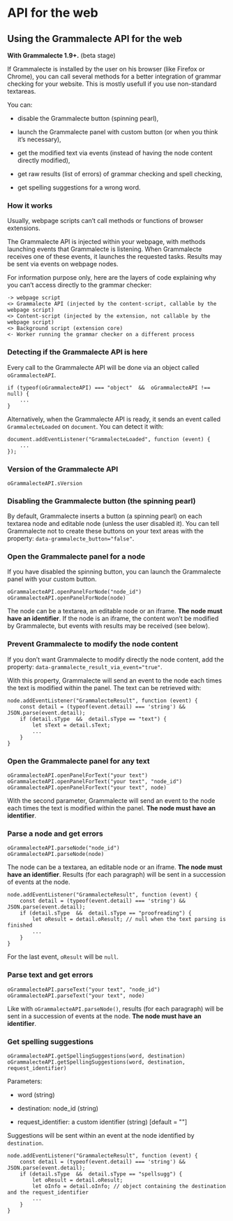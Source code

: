 # API for the web

## Using the Grammalecte API for the web

**With Grammalecte 1.9+.** (beta stage)

If Grammalecte is installed by the user on his browser (like Firefox or Chrome), you can call
several methods for a better integration of grammar checking for your website. This is mostly usefull
if you use non-standard textareas.

You can:

- disable the Grammalecte button (spinning pearl),

- launch the Grammalecte panel with custom button (or when you think it’s necessary),

- get the modified text via events (instead of having the node content directly modified),

- get raw results (list of errors) of grammar checking and spell checking,

- get spelling suggestions for a wrong word.


### How it works

Usually, webpage scripts can’t call methods or functions of browser extensions.

The Grammalecte API is injected within your webpage, with methods launching events that Grammalecte is listening. When Grammalecte receives one of these events, it launches the requested tasks. Results may be sent via events on webpage nodes.

For information purpose only, here are the layers of code explaining why you can’t access directly to the grammar checker:

    ·> webpage script
    <> Grammalecte API (injected by the content-script, callable by the webpage script)
    <> Content-script (injected by the extension, not callable by the webpage script)
    <> Background script (extension core)
    <· Worker running the grammar checker on a different process


### Detecting if the Grammalecte API is here

Every call to the Grammalecte API will be done via an object called `oGrammalecteAPI`.

    if (typeof(oGrammalecteAPI) === "object"  &&  oGrammalecteAPI !== null) {
        ...
    }

Alternatively, when the Grammalecte API is ready, it sends an event called `GrammalecteLoaded` on `document`. You can detect it with:

    document.addEventListener("GrammalecteLoaded", function (event) {
        ...
    });


### Version of the Grammalecte API

    oGrammalecteAPI.sVersion


### Disabling the Grammalecte button (the spinning pearl)

By default, Grammalecte inserts a button (a spinning pearl) on each textarea node and editable node (unless the user disabled it).
You can tell Grammalecte not to create these buttons on your text areas with the property: `data-grammalecte_button="false"`.


### Open the Grammalecte panel for a node

If you have disabled the spinning button, you can launch the Grammalecte panel with your custom button.

    oGrammalecteAPI.openPanelForNode("node_id")
    oGrammalecteAPI.openPanelForNode(node)

The node can be a textarea, an editable node or an iframe. **The node must have an identifier**.
If the node is an iframe, the content won’t be modified by Grammalecte, but events with results may be received (see below).


### Prevent Grammalecte to modify the node content

If you don’t want Grammalecte to modify directly the node content, add the property: `data-grammalecte_result_via_event="true"`.

With this property, Grammalecte will send an event to the node each times the text is modified within the panel.
The text can be retrieved with:

    node.addEventListener("GrammalecteResult", function (event) {
        const detail = (typeof(event.detail) === 'string') && JSON.parse(event.detail);
        if (detail.sType  &&  detail.sType == "text") {
            let sText = detail.sText;
            ...
        }
    }


### Open the Grammalecte panel for any text

    oGrammalecteAPI.openPanelForText("your text")
    oGrammalecteAPI.openPanelForText("your text", "node_id")
    oGrammalecteAPI.openPanelForText("your text", node)

With the second parameter, Grammalecte will send an event to the node each times the text is modified within the panel. **The node must have an identifier**.


### Parse a node and get errors

    oGrammalecteAPI.parseNode("node_id")
    oGrammalecteAPI.parseNode(node)

The node can be a textarea, an editable node or an iframe. **The node must have an identifier**.
Results (for each paragraph) will be sent in a succession of events at the node.

    node.addEventListener("GrammalecteResult", function (event) {
        const detail = (typeof(event.detail) === 'string') && JSON.parse(event.detail);
        if (detail.sType  &&  detail.sType == "proofreading") {
            let oResult = detail.oResult; // null when the text parsing is finished
            ...
        }
    }

For the last event, `oResult` will be `null`.


### Parse text and get errors

    oGrammalecteAPI.parseText("your text", "node_id")
    oGrammalecteAPI.parseText("your text", node)

Like with `oGrammalecteAPI.parseNode()`, results (for each paragraph) will be sent in a succession of events at the node.
**The node must have an identifier**.



### Get spelling suggestions

    oGrammalecteAPI.getSpellingSuggestions(word, destination)
    oGrammalecteAPI.getSpellingSuggestions(word, destination, request_identifier)

Parameters:

- word (string)

- destination: node_id (string)

- request_identifier: a custom identifier (string) [default = ""]

Suggestions will be sent within an event at the node identified by `destination`.

    node.addEventListener("GrammalecteResult", function (event) {
        const detail = (typeof(event.detail) === 'string') && JSON.parse(event.detail);
        if (detail.sType  &&  detail.sType == "spellsugg") {
            let oResult = detail.oResult;
            let oInfo = detail.oInfo; // object containing the destination and the request_identifier
            ...
        }
    }
